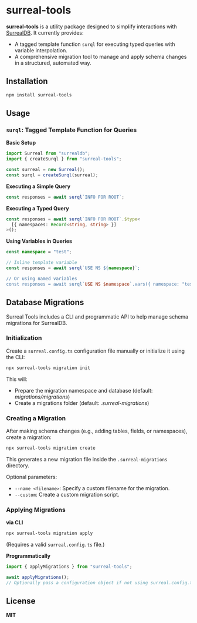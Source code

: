 # surreal-tools

**surreal-tools** is a utility package designed to simplify interactions with [SurrealDB](https://surrealdb.com/). It currently provides:

- A tagged template function `surql` for executing typed queries with variable interpolation.
- A comprehensive migration tool to manage and apply schema changes in a structured, automated way.

## Installation

```bash
npm install surreal-tools
```

## Usage

### `surql`: Tagged Template Function for Queries

**Basic Setup**

```typescript
import Surreal from "surrealdb";
import { createSurql } from "surreal-tools";

const surreal = new Surreal();
const surql = createSurql(surreal);
```

**Executing a Simple Query**

```typescript
const responses = await surql`INFO FOR ROOT`;
```

**Executing a Typed Query**

```typescript
const responses = await surql`INFO FOR ROOT`.$type<
  [{ namespaces: Record<string, string> }]
>();
```

**Using Variables in Queries**

```typescript
const namespace = "test";

// Inline template variable
const responses = await surql`USE NS ${namespace}`;

// Or using named variables
const responses = await surql`USE NS $namespace`.vars({ namespace: "test" });
```

## Database Migrations

Surreal Tools includes a CLI and programmatic API to help manage schema migrations for SurrealDB.

### Initialization

Create a `surreal.config.ts` configuration file manually or initialize it using the CLI:

```bash
npx surreal-tools migration init
```

This will:

- Prepare the migration namespace and database (default: _migrations/migrations_)
- Create a migrations folder (default: _.surreal-migrations_)

### Creating a Migration

After making schema changes (e.g., adding tables, fields, or namespaces), create a migration:

```bash
npx surreal-tools migration create
```

This generates a new migration file inside the `.surreal-migrations` directory.

Optional parameters:

- `--name <filename>`: Specify a custom filename for the migration.
- `--custom`: Create a custom migration script.

### Applying Migrations

**via CLI**

```bash
npx surreal-tools migration apply
```

(Requires a valid `surreal.config.ts` file.)

**Programmatically**

```typescript
import { applyMigrations } from "surreal-tools";

await applyMigrations();
// Optionally pass a configuration object if not using surreal.config.ts
```

## License

**MIT**
